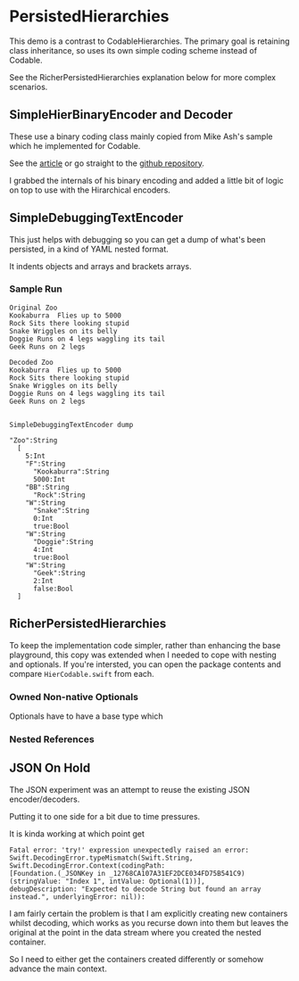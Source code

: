 # PersistedHierarchies
This demo is a contrast to CodableHierarchies. The primary goal is retaining class inheritance, so uses its own simple coding scheme instead of Codable.

See the RicherPersistedHierarchies explanation below for more complex scenarios.

## SimpleHierBinaryEncoder and Decoder

These use a binary coding class mainly copied from Mike Ash's sample which he implemented for Codable.

See the [article](https://www.mikeash.com/pyblog/friday-qa-2017-07-28-a-binary-coder-for-swift.html) or go straight to the [github repository](https://github.com/mikeash/BinaryCoder/tree/887cecd70c070d86f338065f59ed027c13952c83).

I grabbed the internals of his binary encoding and added a little bit of logic on top to use with the Hirarchical encoders.

## SimpleDebuggingTextEncoder
This just helps with debugging so you can get a dump of what's been persisted, in a kind of YAML nested format.

It indents objects and arrays and brackets arrays.

### Sample Run

```
Original Zoo
Kookaburra  Flies up to 5000
Rock Sits there looking stupid
Snake Wriggles on its belly
Doggie Runs on 4 legs waggling its tail
Geek Runs on 2 legs 

Decoded Zoo
Kookaburra  Flies up to 5000
Rock Sits there looking stupid
Snake Wriggles on its belly
Doggie Runs on 4 legs waggling its tail
Geek Runs on 2 legs 


SimpleDebuggingTextEncoder dump

"Zoo":String
  [
    5:Int
    "F":String
      "Kookaburra":String
      5000:Int
    "BB":String
      "Rock":String
    "W":String
      "Snake":String
      0:Int
      true:Bool
    "W":String
      "Doggie":String
      4:Int
      true:Bool
    "W":String
      "Geek":String
      2:Int
      false:Bool
  ]
```


## RicherPersistedHierarchies
To keep the implementation code simpler, rather than enhancing the base playground, this copy was extended when I needed to cope with nesting and optionals. If you're intersted, you can open the package contents and compare `HierCodable.swift` from each.

### Owned Non-native Optionals


Optionals have to have a base type which 

### Nested References



## JSON On Hold
The JSON experiment was an attempt to reuse the existing JSON encoder/decoders.

Putting it to one side for a bit due to time pressures.

It is kinda working  at which point get 

    Fatal error: 'try!' expression unexpectedly raised an error: 
    Swift.DecodingError.typeMismatch(Swift.String, Swift.DecodingError.Context(codingPath: 
    [Foundation.(_JSONKey in _12768CA107A31EF2DCE034FD75B541C9)(stringValue: "Index 1", intValue: Optional(1))], 
    debugDescription: "Expected to decode String but found an array instead.", underlyingError: nil)):
    
I am fairly certain the problem is that I am explicitly creating new containers whilst decoding, which works as you recurse down into them but leaves the original at the point in the data stream where you created the nested container.

So I need to either get the containers created differently or somehow advance the main context.

